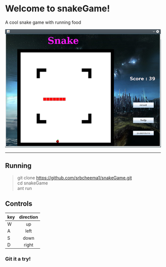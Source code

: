 Welcome to snakeGame!
===================
A cool snake game with running food

![alt text](https://github.com/srbcheema1/snakeGame/raw/master/src/images/picture1.png)

----------


## Running

>  git clone https://github.com/srbcheema1/snakeGame.git    
>  cd snakeGame  
>  ant run  

## Controls
 
| key        | direction           |  
| ------------- |:-------------:|  
| W     | up| 
| A     | left      | 
| S | down    |   
| D | right |   
 

### Git it a try! 

